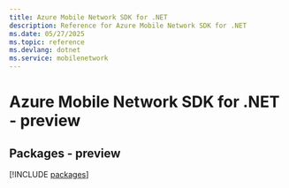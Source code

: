 ```yaml
---
title: Azure Mobile Network SDK for .NET
description: Reference for Azure Mobile Network SDK for .NET
ms.date: 05/27/2025
ms.topic: reference
ms.devlang: dotnet
ms.service: mobilenetwork
---
```

# Azure Mobile Network SDK for .NET - preview
## Packages - preview
[!INCLUDE [packages](mobile-network-index.md)]